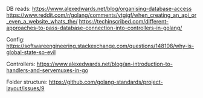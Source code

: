 DB reads:
https://www.alexedwards.net/blog/organising-database-access
https://www.reddit.com/r/golang/comments/ytgigf/when_creating_an_api_or_even_a_website_whats_the/
https://techinscribed.com/different-approaches-to-pass-database-connection-into-controllers-in-golang/

Config:
https://softwareengineering.stackexchange.com/questions/148108/why-is-global-state-so-evil

Controllers:
https://www.alexedwards.net/blog/an-introduction-to-handlers-and-servemuxes-in-go

Folder structure:
https://github.com/golang-standards/project-layout/issues/9
